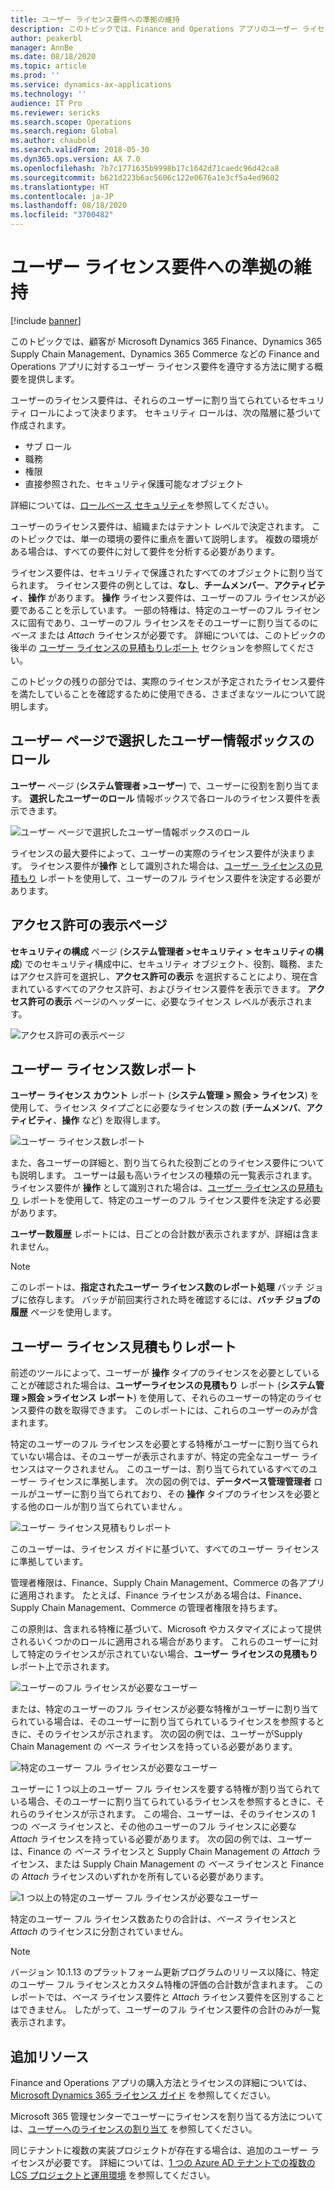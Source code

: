 ```yaml
---
title: ユーザー ライセンス要件への準拠の維持
description: このトピックでは、Finance and Operations アプリのユーザー ライセンス要件を遵守する方法に関する情報を提供します。
author: peakerbl
manager: AnnBe
ms.date: 08/18/2020
ms.topic: article
ms.prod: ''
ms.service: dynamics-ax-applications
ms.technology: ''
audience: IT Pro
ms.reviewer: sericks
ms.search.scope: Operations
ms.search.region: Global
ms.author: chaubold
ms.search.validFrom: 2018-05-30
ms.dyn365.ops.version: AX 7.0
ms.openlocfilehash: 7b7c1771635b9998b17c1642d71caedc96d42ca8
ms.sourcegitcommit: b621d223b6ac5606c122e0676a1e3cf5a4ed9602
ms.translationtype: HT
ms.contentlocale: ja-JP
ms.lasthandoff: 08/18/2020
ms.locfileid: "3700482"
---
```

# <a name="stay-compliant-with-user-licensing-requirements"></a>ユーザー ライセンス要件への準拠の維持

[!include [banner](../includes/banner.md)]

このトピックでは、顧客が Microsoft Dynamics 365 Finance、Dynamics 365 Supply Chain Management、Dynamics 365 Commerce などの Finance and Operations アプリに対するユーザー ライセンス要件を遵守する方法に関する概要を提供します。

ユーザーのライセンス要件は、それらのユーザーに割り当てられているセキュリティ ロールによって決まります。 セキュリティ ロールは、次の階層に基づいて作成されます。

- サブ ロール
- 職務
- 権限
- 直接参照された、セキュリティ保護可能なオブジェクト 

詳細については、[ロールベース セキュリティ](https://docs.microsoft.com/dynamics365/fin-ops-core/dev-itpro/sysadmin/role-based-security)を参照してください。

ユーザーのライセンス要件は、組織またはテナント レベルで決定されます。 このトピックでは、単一の環境の要件に重点を置いて説明します。 複数の環境がある場合は、すべての要件に対して要件を分析する必要があります。

ライセンス要件は、セキュリティで保護されたすべてのオブジェクトに割り当てられます。 ライセンス要件の例としては、**なし**、**チームメンバー**、**アクティビティ**、**操作** があります。 **操作** ライセンス要件は、ユーザーのフル ライセンスが必要であることを示しています。 一部の特権は、特定のユーザーのフル ライセンスに固有であり、ユーザーのフル ライセンスをそのユーザーに割り当てるのに *ベース* または *Attach* ライセンスが必要です。 詳細については、このトピックの後半の [ユーザー ライセンスの見積もりレポート](#user-license-estimator-report) セクションを参照してください。

このトピックの残りの部分では、実際のライセンスが予定されたライセンス要件を満たしていることを確認するために使用できる、さまざまなツールについて説明します。

## <a name="roles-for-selected-user-factbox-on-the-users-page"></a>ユーザー ページで選択したユーザー情報ボックスのロール

**ユーザー** ページ (**システム管理者 \>ユーザー**) で、ユーザーに役割を割り当てます。 **選択したユーザーのロール** 情報ボックスで各ロールのライセンス要件を表示できます。

![ユーザー ページで選択したユーザー情報ボックスのロール](media/UsersRoles.png)

ライセンスの最大要件によって、ユーザーの実際のライセンス要件が決まります。 ライセンス要件が**操作** として識別された場合は、[ユーザー ライセンスの見積もり](#user-license-estimator-report) レポートを使用して、ユーザーのフル ライセンス要件を決定する必要があります。

## <a name="view-permissions-page"></a>アクセス許可の表示ページ

**セキュリティの構成** ページ (**システム管理者 \>セキュリティ \> セキュリティの構成**) でのセキュリティ構成中に、セキュリティ オブジェクト、役割、職務、またはアクセス許可を選択し、**アクセス許可の表示** を選択することにより、現在含まれているすべてのアクセス許可、およびライセンス要件を表示できます。 **アクセス許可の表示** ページのヘッダーに、必要なライセンス レベルが表示されます。

![アクセス許可の表示ページ](media/ViewPermissons.png)

## <a name="user-license-counts-report"></a>ユーザー ライセンス数レポート

**ユーザー ライセンス カウント** レポート (**システム管理 \> 照会 \> ライセンス**) を使用して、ライセンス タイプごとに必要なライセンスの数 (**チームメンバ**、**アクティビティ**、**操作** など) を取得します。

![ユーザー ライセンス数レポート](media/UserLicenseCountsReport.png)

また、各ユーザーの詳細と、割り当てられた役割ごとのライセンス要件についても説明します。 ユーザーは最も高いライセンスの種類の元一覧表示されます。 ライセンス要件が **操作** として識別された場合は、[ユーザー ライセンスの見積もり](#user-license-estimator-report) レポートを使用して、特定のユーザーのフル ライセンス要件を決定する必要があります。

**ユーザー数履歴** レポートには、日ごとの合計数が表示されますが、詳細は含まれません。

> [!NOTE]
> このレポートは、**指定されたユーザー ライセンス数のレポート処理** バッチ ジョブに依存します。 バッチが前回実行された時を確認するには、**バッチ ジョブの履歴** ページを使用します。

## <a name="user-license-estimator-report"></a>ユーザー ライセンス見積もりレポート

前述のツールによって、ユーザーが **操作** タイプのライセンスを必要としていることが確認された場合は、**ユーザーライセンスの見積もり** レポート (**システム管理 \>照会 \>ライセンス レポート**) を使用して、それらのユーザーの特定のライセンス要件の数を取得できます。 このレポートには、これらのユーザーのみが含まれます。

特定のユーザーのフル ライセンスを必要とする特権がユーザーに割り当てられていない場合は、そのユーザーが表示されますが、特定の完全なユーザー ライセンスはマークされません。 このユーザーは、割り当てられているすべてのユーザー ライセンスに準拠します。 次の図の例では、**データベース管理管理者** ロールがユーザーに割り当てられており、その **操作** タイプのライセンスを必要とする他のロールが割り当てられていません 。

![ユーザー ライセンス見積もりレポート](media/LicenseGuide.png)

このユーザーは、ライセンス ガイドに基づいて、すべてのユーザー ライセンスに準拠しています。

管理者権限は、Finance、Supply Chain Management、Commerce の各アプリに適用されます。 たとえば、Finance ライセンスがある場合は、Finance、Supply Chain Management、Commerce の管理者権限を持ちます。

この原則は、含まれる特権に基づいて、Microsoft やカスタマイズによって提供されるいくつかのロールに適用される場合があります。 これらのユーザーに対して特定のライセンスが示されていない場合、**ユーザー ライセンスの見積もり** レポート上で示されます。

![ユーザーのフル ライセンスが必要なユーザー](media/UserLicenseEstimatorClaire.png)

または、特定のユーザーのフル ライセンスが必要な特権がユーザーに割り当てられている場合は、そのユーザーに割り当てられているライセンスを参照するときに、そのライセンスが示されます。 次の図の例では、ユーザーがSupply Chain Management の *ベース* ライセンスを持っている必要があります。

![特定のユーザー フル ライセンスが必要なユーザー](media/UserLicenseEstimatorAlica.png)

ユーザーに 1 つ以上のユーザー フル ライセンスを要する特権が割り当てられている場合、そのユーザーに割り当てられているライセンスを参照するときに、それらのライセンスが示されます。 この場合、ユーザーは、そのライセンスの 1 つの *ベース* ライセンスと、その他のユーザーのフル ライセンスに必要な *Attach* ライセンスを持っている必要があります。 次の図の例では、ユーザーは、Finance の *ベース* ライセンスと Supply Chain Management の *Attach* ライセンス、または Supply Chain Management の *ベース* ライセンスと Finance の *Attach* ライセンスのいずれかを所有している必要があります。

![1 つ以上の特定のユーザー フル ライセンスが必要なユーザー](media/UserLicenseEstimatorCassie.png)

特定のユーザー フル ライセンス数あたりの合計は、*ベース* ライセンスと *Attach* のライセンスに分割されていません。

> [!NOTE]
> バージョン 10.1.13 のプラットフォーム更新プログラムのリリース以降に、特定のユーザー フル ライセンスとカスタム特権の評価の合計数が含まれます。 このレポートでは、*ベース* ライセンス要件と *Attach* ライセンス要件を区別することはできません。 したがって、ユーザーのフル ライセンス要件の合計のみが一覧表示されます。

## <a name="additional-resources"></a>追加リソース

Finance and Operations アプリの購入方法とライセンスの詳細については、[Microsoft Dynamics 365 ライセンス ガイド](https://go.microsoft.com/fwlink/?LinkId=866544&amp;clcid=0x409) を参照してください。

Microsoft 365 管理センターでユーザーにライセンスを割り当てる方法については、[ユーザーへのライセンスの割り当て](https://docs.microsoft.com/microsoft-365/admin/manage/assign-licenses-to-users?view=o365-worldwide) を参照してください。

同じテナントに複数の実装プロジェクトが存在する場合は、追加のユーザー ライセンスが必要です。 詳細については、[1 つの Azure AD テナントでの複数の LCS プロジェクトと運用環境](https://docs.microsoft.com/dynamics365/fin-ops-core/fin-ops/get-started/implement-multiple-projects-aad-tenant#licensing-requirements) を参照してください。
